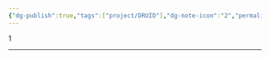 ```yaml
---
{"dg-publish":true,"tags":["project/DRUID"],"dg-note-icon":"2","permalink":"/900.Publish/DRUID/","dgPassFrontmatter":true,"noteIcon":"2"}
---
```


1

---
